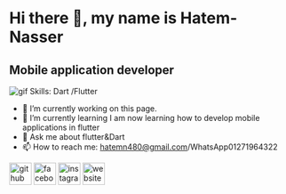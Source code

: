 # Hi there 👋, my name is Hatem-Nasser
## Mobile application developer  

<img src="https://insights.daffodilsw.com/hs-fs/hubfs/Archna/Flutter%20Dart.png?width=700&name=Flutter%20Dart.png" white="200" alt="gif" />
Skills: 
       Dart
       /Flutter

- 🔭 I’m currently working on this page. 
- 🌱 I’m currently learning I am now learning how to develop mobile applications in flutter 
- 💬 Ask me about flutter&Dart 
- 📫 How to reach me: hatemn480@gmail.com/WhatsApp01271964322 


[<img src='https://cdn.jsdelivr.net/npm/simple-icons@3.0.1/icons/github.svg' alt='github' height='40'>](https://github.com/Hatem-EL-ghamy)  [<img src='https://cdn.jsdelivr.net/npm/simple-icons@3.0.1/icons/facebook.svg' alt='facebook' height='40'>](https://www.facebook.com/https://www.facebook.com/hatemnaser.alghamy?mibextid=ZbWKwL)  [<img src='https://cdn.jsdelivr.net/npm/simple-icons@3.0.1/icons/instagram.svg' alt='instagram' height='40'>](https://www.instagram.com/https://www.instagram.com/hatem_nassere_lghamy?igsh=MWwxOGdrZDQyb3didA==/)  [<img src='https://cdn.jsdelivr.net/npm/simple-icons@3.0.1/icons/icloud.svg' alt='website' height='40'>](hatemn140@gmail.com)  

